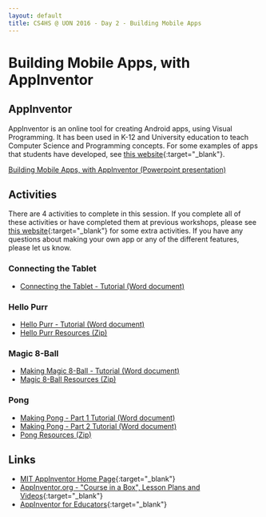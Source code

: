 ```yaml
---
layout: default
title: CS4HS @ UON 2016 - Day 2 - Building Mobile Apps
---
```


# Building Mobile Apps, with AppInventor

## AppInventor

AppInventor is an online tool for creating Android apps, using Visual Programming.
It has been used in K-12 and University education to teach Computer Science and Programming concepts. 
For some examples of apps that students have developed, see [this website](http://appinventor.mit.edu/explore/stories.html){:target="_blank"}.

[Building Mobile Apps, with AppInventor (Powerpoint presentation)](appinventor_presentation.pptx)

## Activities

There are 4 activities to complete in this session.
If you complete all of these activities or have completed them at previous workshops, please see [this website](http://appinventor.mit.edu/explore/resources.html){:target="_blank"} for some extra activities.
If you have any questions about making your own app or any of the different features, please let us know.

### Connecting the Tablet
- [Connecting the Tablet - Tutorial (Word document)](connecting_activity.docx)

### Hello Purr
- [Hello Purr - Tutorial (Word document)](HelloPurr_activity.docx)
- [Hello Purr Resources (Zip)](HelloPurr_resources.zip)

### Magic 8-Ball
- [Making Magic 8-Ball - Tutorial (Word document)](8Ball_activity.docx)
- [Magic 8-Ball Resources (Zip)](8ball_resources.zip)

### Pong
- [Making Pong - Part 1 Tutorial (Word document)](Pong_activity_part1.docx)
- [Making Pong - Part 2 Tutorial (Word document)](Pong_activity_part2.docx)
- [Pong Resources (Zip)](Pong_resources.zip)

## Links

- [MIT AppInventor Home Page](http://appinventor.mit.edu/){:target="_blank"}
- [AppInventor.org - "Course in a Box", Lesson Plans and Videos](http://www.appinventor.org/){:target="_blank"}
- [AppInventor for Educators](http://teach.appinventor.mit.edu/){:target="_blank"}